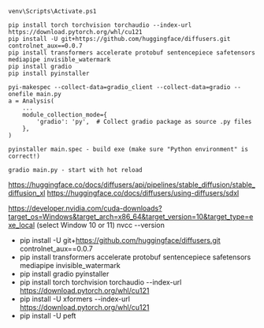 ```
venv\Scripts\Activate.ps1

pip install torch torchvision torchaudio --index-url https://download.pytorch.org/whl/cu121
pip install -U git+https://github.com/huggingface/diffusers.git controlnet_aux==0.0.7
pip install transformers accelerate protobuf sentencepiece safetensors mediapipe invisible_watermark
pip install gradio
pip install pyinstaller

pyi-makespec --collect-data=gradio_client --collect-data=gradio --onefile main.py
a = Analysis(
    ...
    module_collection_mode={
        'gradio': 'py',  # Collect gradio package as source .py files
    },
)

pyinstaller main.spec - build exe (make sure "Python environment" is correct!)

gradio main.py - start with hot reload
```
https://huggingface.co/docs/diffusers/api/pipelines/stable_diffusion/stable_diffusion_xl
https://huggingface.co/docs/diffusers/using-diffusers/sdxl


https://developer.nvidia.com/cuda-downloads?target_os=Windows&target_arch=x86_64&target_version=10&target_type=exe_local (select Window 10 or 11)
nvcc --version

- pip install -U git+https://github.com/huggingface/diffusers.git controlnet_aux==0.0.7
- pip install transformers accelerate protobuf sentencepiece safetensors mediapipe invisible_watermark
- pip install gradio pyinstaller
- pip install torch torchvision torchaudio --index-url https://download.pytorch.org/whl/cu121
- pip install -U xformers --index-url https://download.pytorch.org/whl/cu121
- pip install -U peft

